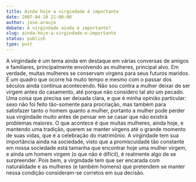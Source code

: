 ```yaml
---
title: Ainda hoje a virgindade é importante
date: 2007-04-10 21:00:00
author: jose.araujo
debate: A virgindade ainda é importante?
slug: ainda-hoje-a-virgindade-e-importante
status: publish 
type: post
---
```


A virgindade é um tema ainda em destaque em várias conversas de amigos e familiares, principalmente envolvendo as mulheres, principal alvo. Em verdade, muitas mulheres se conservam virgens para seus futuros maridos. É um quadro que ocorre há muito tempo e mesmo com o passar dos séculos ainda continua acontecendo. Não sou contra a mulher deixar de ser virgem antes do casamento, até porque não considero tal ato um pecado. Uma coisa que precisa ser deixada clara, e que é minha opinião particular: sexo não foi feito tão-somente para procriação, mas também para satisfazer tanto o homem quanto a mulher, portanto a mulher pode perder sua virgindade muito antes de pensar em se casar que não existirá problemas maiores. O que acontece é que muitas mulheres, ainda hoje, e mantendo uma tradição, querem se manter virgens até o grande momento de suas vidas, que é a celebração do matrimônio. A virgindade tem sua importância ainda na sociedade, visto que a promiscuidade tão constante em nossa sociedade está tamanha que encontrar hoje uma mulher virgem, e ainda um homem virgem (o que não é difícil), é realmente algo de se surpreender. Pois bem, a virgindade tem que ser encarada com naturalidade e as mulheres (e também homens) que pretendem se manter nessa condição consideram-se corretos em sua decisão.
